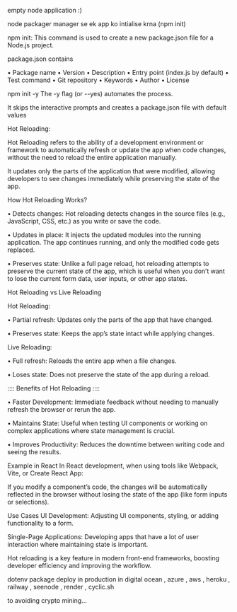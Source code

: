 empty node application :)

node packager manager se ek app ko intialise krna (npm init)

npm init: This command is used to create a new package.json file for a Node.js project.


package.json contains

• Package name
• Version
• Description
• Entry point (index.js by default)
• Test command
• Git repository
• Keywords
• Author
• License


npm init -y
The -y flag (or --yes) automates the process.

It skips the interactive prompts and creates a package.json file with default values




Hot Reloading:

Hot Reloading refers to the ability of a development environment or framework to automatically refresh or update the app when code changes, without the need to reload the entire application manually. 

It updates only the parts of the application that were modified, allowing developers to see changes immediately while preserving the state of the app.

How Hot Reloading Works? 


• Detects changes: Hot reloading detects changes in the source files (e.g., JavaScript, CSS, etc.) as you write or save the code.


• Updates in place: It injects the updated modules into the running application. The app continues running, and only the modified code gets replaced.


• Preserves state: Unlike a full page reload, hot reloading attempts to preserve the current state of the app, which is useful when you don’t want to lose the current form data, user inputs, or other app states.



Hot Reloading vs Live Reloading


Hot Reloading:

• Partial refresh: Updates only the parts of the app that have changed.

• Preserves state: Keeps the app’s state intact while applying changes.


Live Reloading:

• Full refresh: Reloads the entire app when a file changes.

• Loses state: Does not preserve the state of the app during a reload.




:::: Benefits of Hot Reloading ::::

• Faster Development: Immediate feedback without needing to manually refresh the browser or rerun the app.

• Maintains State: Useful when testing UI components or working on complex applications where state management is crucial.

• Improves Productivity: Reduces the downtime between writing code and seeing the results.



Example in React
In React development, when using tools like Webpack, Vite, or Create React App:

If you modify a component’s code, the changes will be automatically reflected in the browser without losing the state of the app (like form inputs or selections).


Use Cases
UI Development: Adjusting UI components, styling, or adding functionality to a form.


Single-Page Applications: Developing apps that have a lot of user interaction where maintaining state is important.


Hot reloading is a key feature in modern front-end frameworks, boosting developer efficiency and improving the workflow.


dotenv package
deploy in production in digital ocean , azure , aws , heroku , railway , seenode , render , cyclic.sh


to avoiding crypto mining...

